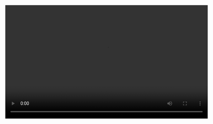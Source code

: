 <!DOCTYPE html>
<html lang="en">
<head>
  <meta charset="UTF-8">
  <title>My Video</title>
</head>
<body>
  <!-- The video element streams the video directly in the browser -->
  <video width="640" height="360" controls>
    <!-- Replace 'videos/my_video.mp4' with the path to your video file -->
    <source src="ControldetectiontaskDemo/Demo_trial_vid.mp4" type="video/mp4">
    Your browser does not support the video tag.
  </video>
</body>
</html>

